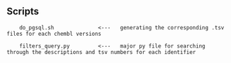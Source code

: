 ## Scripts

        do_pgsql.sh              <---   generating the corresponding .tsv files for each chembl versions
        
        filters_query.py         <---   major py file for searching through the descriptions and tsv numbers for each identifier
        
